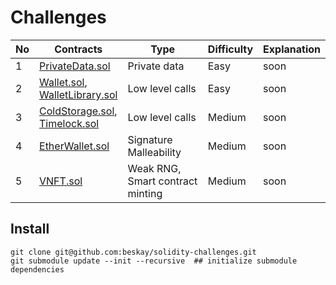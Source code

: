 # Challenges

| No  | Contracts                                                                    | Type                                  | Difficulty | Explanation |
| --- | ---------------------------------------------------------------------------- | ------------------------------------- | ---------- | ----------- |
| 1   | [PrivateData.sol](src/PrivateData.sol)                                       | Private data                          | Easy       | soon        |
| 2   | [Wallet.sol](src/Wallet.sol),<br/>[WalletLibrary.sol](src/WalletLibrary.sol) | Low level calls                       | Easy       | soon        |
| 3   | [ColdStorage.sol](src/ColdStorage.sol),<br/>[Timelock.sol](src/Timelock.sol) | Low level calls                       | Medium     | soon        |
| 4   | [EtherWallet.sol](src/EtherWallet.sol)                                       | Signature Malleability                | Medium     | soon        |
| 5   | [VNFT.sol](src/VNFT.sol)                                                     | Weak RNG,<br/> Smart contract minting | Medium     | soon        |

## Install

```
git clone git@github.com:beskay/solidity-challenges.git
git submodule update --init --recursive  ## initialize submodule dependencies
```
